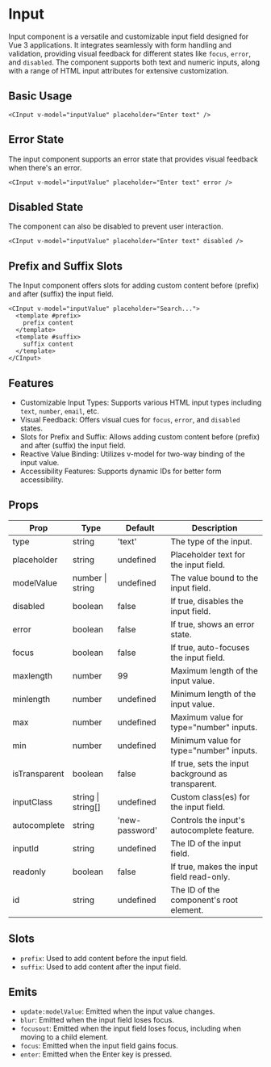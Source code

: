 # Input

Input component is a versatile and customizable input field designed for Vue 3 applications. It integrates seamlessly with form handling and validation, providing visual feedback for different states like `focus`, `error`, and `disabled`. The component supports both text and numeric inputs, along with a range of HTML input attributes for extensive customization.

## Basic Usage

<CInput v-model="input" placeholder="Text"/>

```vue
<CInput v-model="inputValue" placeholder="Enter text" />
```

## Error State

The input component supports an error state that provides visual feedback when there's an error.

<CInput v-model="input" placeholder="Text" error/>

```vue
<CInput v-model="inputValue" placeholder="Enter text" error />
```

## Disabled State

The component can also be disabled to prevent user interaction.

<CInput v-model="input" placeholder="Text" disabled/>

```vue
<CInput v-model="inputValue" placeholder="Enter text" disabled />
```

## Prefix and Suffix Slots

The Input component offers slots for adding custom content before (prefix) and after (suffix) the input field.

<CInput v-model="input" placeholder="Text" class="px-3">
  <template #prefix>
    <svg width="24" height="24" viewBox="0 0 24 24" fill="none" xmlns="http://www.w3.org/2000/svg">
        <path d="M3 11C3 12.0506 3.20693 13.0909 3.60896 14.0615C4.011 15.0321 4.60028 15.914 5.34315 16.6569C6.08601 17.3997 6.96793 17.989 7.93853 18.391C8.90914 18.7931 9.94943 19 11 19C12.0506 19 13.0909 18.7931 14.0615 18.391C15.0321 17.989 15.914 17.3997 16.6569 16.6569C17.3997 15.914 17.989 15.0321 18.391 14.0615C18.7931 13.0909 19 12.0506 19 11C19 9.94943 18.7931 8.90914 18.391 7.93853C17.989 6.96793 17.3997 6.08601 16.6569 5.34315C15.914 4.60028 15.0321 4.011 14.0615 3.60896C13.0909 3.20693 12.0506 3 11 3C9.94943 3 8.90914 3.20693 7.93853 3.60896C6.96793 4.011 6.08601 4.60028 5.34315 5.34315C4.60028 6.08601 4.011 6.96793 3.60896 7.93853C3.20693 8.90914 3 9.94943 3 11Z" stroke="#354052" stroke-width="2" stroke-linecap="round" stroke-linejoin="round"/>
        <path d="M21 21L17 17" stroke="#354052" stroke-width="2" stroke-linecap="round" stroke-linejoin="round"/>
    </svg>
  </template>
  <template #suffix>
    <svg width="24" height="24" viewBox="0 0 24 24" fill="none" xmlns="http://www.w3.org/2000/svg">
        <path d="M18 6L6 18M6 6L18 18" stroke="#1C1C1C" stroke-width="2" stroke-linecap="round" stroke-linejoin="round"/>
    </svg>
  </template>
</CInput>

```vue
<CInput v-model="inputValue" placeholder="Search...">
  <template #prefix>
    prefix content
  </template>
  <template #suffix>
    suffix content
  </template>
</CInput>
```


## Features
- Customizable Input Types: Supports various HTML input types including `text`, `number`, `email`, etc.
- Visual Feedback: Offers visual cues for `focus`, `error`, and `disabled` states.
- Slots for Prefix and Suffix: Allows adding custom content before (prefix) and after (suffix) the input field.
- Reactive Value Binding: Utilizes v-model for two-way binding of the input value.
- Accessibility Features: Supports dynamic IDs for better form accessibility.

##  Props

| Prop          | Type               | Default        | Description                                        |
|---------------|--------------------|----------------|----------------------------------------------------|
| type          | string             | 'text'         | The type of the input.                             |
| placeholder   | string             | undefined      | Placeholder text for the input field.              |
| modelValue    | number \| string   | undefined      | The value bound to the input field.                |
| disabled      | boolean            | false          | If true, disables the input field.                 |
| error         | boolean            | false          | If true, shows an error state.                     |
| focus         | boolean            | false          | If true, auto-focuses the input field.             |
| maxlength     | number             | 99             | Maximum length of the input value.                 |
| minlength     | number             | undefined      | Minimum length of the input value.                 |
| max           | number             | undefined      | Maximum value for type="number" inputs.            |
| min           | number             | undefined      | Minimum value for type="number" inputs.            |
| isTransparent | boolean            | false          | If true, sets the input background as transparent. |
| inputClass    | string \| string[] | undefined      | Custom class(es) for the input field.              |
| autocomplete  | string             | 'new-password' | Controls the input's autocomplete feature.         |
| inputId       | string             | undefined      | The ID of the input field.                         |
| readonly      | boolean            | false          | If true, makes the input field read-only.          |
| id            | string             | undefined      | The ID of the component's root element.            |

## Slots
- `prefix`: Used to add content before the input field.
- `suffix`: Used to add content after the input field.

## Emits
- `update:modelValue`: Emitted when the input value changes.
- `blur`: Emitted when the input field loses focus.
- `focusout`: Emitted when the input field loses focus, including when moving to a child element.
- `focus`: Emitted when the input field gains focus.
- `enter`: Emitted when the Enter key is pressed.



<script setup>
import CInput from '../../../src/components/Form/Input/CInput.vue'; 
import {ref} from "vue"; 

const input = ref('');
</script>

